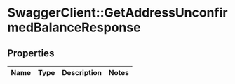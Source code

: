 # SwaggerClient::GetAddressUnconfirmedBalanceResponse

## Properties
Name | Type | Description | Notes
------------ | ------------- | ------------- | -------------


